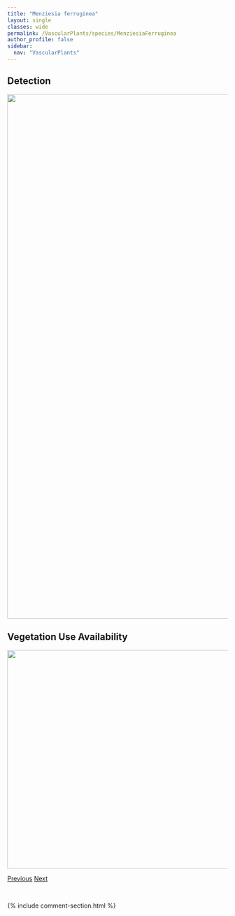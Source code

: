 ```yaml
---
title: "Menziesia ferruginea"
layout: single
classes: wide
permalink: /VascularPlants/species/MenziesiaFerruginea
author_profile: false
sidebar:
  nav: "VascularPlants"
---
```


<h2>Detection</h2>

<a href="https://drive.google.com/uc?export=view&id=1-ErV8Tz26Aq0MOdHV5hdJxwRGV7WxSJq">
<img src="https://drive.google.com/uc?export=view&id=1-ErV8Tz26Aq0MOdHV5hdJxwRGV7WxSJq" height = "1200" width = "800">
</a>


<h2>Vegetation Use Availability</h2>

<a href="https://drive.google.com/uc?export=view&id=1b8LPDSfqdbeyoLpEpg6Cx6NDnjbfaLHs">
<img src="https://drive.google.com/uc?export=view&id=1b8LPDSfqdbeyoLpEpg6Cx6NDnjbfaLHs" height = "500" width = "1000">
</a>


<a href="/DevelopmentWebsite/VascularPlants/species/MenyanthesTrifoliata" class="pagination--pager" title="Menyanthes trifoliata">Previous</a> <a href="/DevelopmentWebsite/VascularPlants/species/Mertensia" class="pagination--pager" title="Mertensia">Next</a>

<p>&nbsp;</p>

{% include comment-section.html %}
